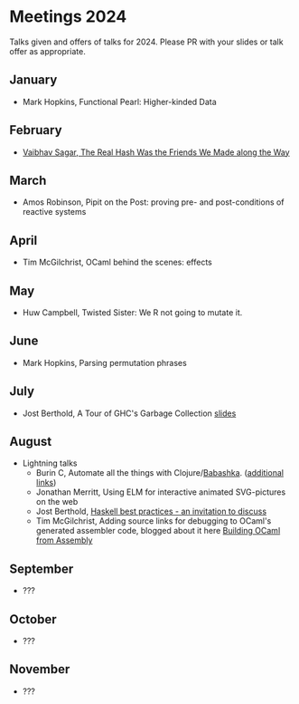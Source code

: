 # Meetings 2024

Talks given and offers of talks for 2024. Please PR with your slides or talk offer as appropriate.

## January
 - Mark Hopkins, Functional Pearl: Higher-kinded Data

## February
 - [Vaibhav Sagar, The Real Hash Was the Friends We Made along the Way](https://vaibhavsagar.com/presentations/minimal-perfect-hashing)

## March
 -  Amos Robinson, Pipit on the Post: proving pre- and post-conditions of reactive systems

## April
 - Tim McGilchrist, OCaml behind the scenes: effects

## May
 - Huw Campbell, Twisted Sister: We R not going to mutate it.

## June
 - Mark Hopkins, Parsing permutation phrases

## July
 - Jost Berthold, A Tour of GHC's Garbage Collection [slides](./FPSyd202407_GHCGarbageCollection.pdf)

## August
 - Lightning talks
   - Burin C, Automate all the things with Clojure/[Babashka](https://babashka.org/). ([additional links](./closure-links-20240828.md))
   - Jonathan Merritt, Using ELM for interactive animated SVG-pictures on the web
   - Jost Berthold, [Haskell best practices - an invitation to discuss](https://docs.google.com/presentation/d/1VfJ3E_NBv0NDFqDS_csqskSXmQ3paWJyPSNrWH6UWLg/edit#slide=id.g2836b6e9e84_0_114)
   - Tim McGilchrist, Adding source links for debugging to OCaml's generated assembler code, blogged about it here [Building OCaml from Assembly](https://lambdafoo.com/posts/2024-08-30-building-ocaml-from-assembly.html)

## September
 - ???

## October
 - ???

## November
 - ???
